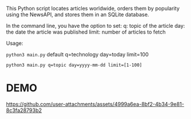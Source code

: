This Python script locates articles worldwide, orders them by popularity using the NewsAPI, and stores them in an SQLite database.

In the command line, you have the option to set:
q: topic of the article
day: the date the article was published
limit: number of articles to fetch

Usage:

`python3 main.py` default q=technology day=today limit=100

`python3 main.py q=topic day=yyyy-mm-dd limit=[1-100]`


# DEMO

https://github.com/user-attachments/assets/4999a6ea-8bf2-4b34-9e81-8c3fa28793b2

